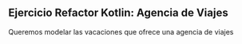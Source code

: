 
## Ejercicio Refactor Kotlin: Agencia de Viajes

Queremos modelar las vacaciones que ofrece una agencia de viajes